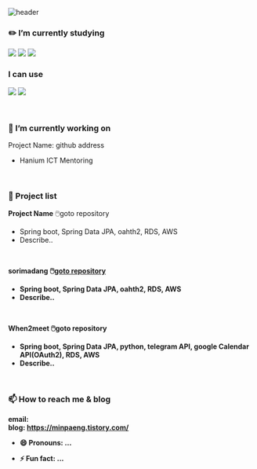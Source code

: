 ![header](https://capsule-render.vercel.app/api?type=wave&color=FFFAFA&height=300&section=header&text=I'm%20MinJeong&fontSize=80&desc=<br/>Hello!👋&descAlignY=30)

<!--
**minpaeng/minpaeng** is a ✨ _special_ ✨ repository because its `README.md` (this file) appears on your GitHub profile.
Here are some ideas to get you started:
-->

### ✏️ I’m currently studying
<img src="https://img.shields.io/badge/Spring Boot-6DB33F?style=flat&logo=Spring Boot&logoColor=white"/> <img src="https://img.shields.io/badge/Java-F09820?style=flat&logoColor=white"/> <img src="https://img.shields.io/badge/MySQL-4479A1?style=flat&logoColor=white"/>

### I can use
<img src="https://img.shields.io/badge/c++-00599C?style=flat&logo=c%2B%2B&logoColor=white"/></a> <img src="https://img.shields.io/badge/Python-3776AB?style=flat&logo=Python&logoColor=white"/>

<br>

### 🔭 I’m currently working on
Project Name: github address
- Hanium ICT Mentoring
<br>

### 📜 Project list
<b>Project Name</b>
🖱️<a>goto repository</a>
- Spring boot, Spring Data JPA, oahth2, RDS, AWS
- Describe..
<br/>

<b>sorimadang<b/>
🖱️<a href=https://github.com/minpaeng/sorimadang-BackEnd>goto repository</a>
- Spring boot, Spring Data JPA, oahth2, RDS, AWS
- Describe..

<br/>

<b>When2meet</b>
🖱️<a>goto repository</a>
- Spring boot, Spring Data JPA, python, telegram API, google Calendar API(OAuth2), RDS, AWS
- Describe..
<br>

### 📫 How to reach me & blog
email: <br>
blog: https://minpaeng.tistory.com/

- 😄 Pronouns: ...

- ⚡ Fun fact: ...

